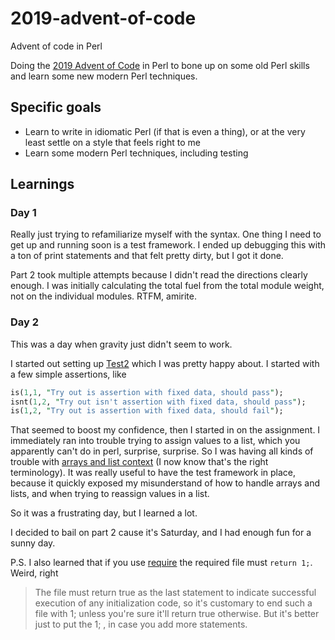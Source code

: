 # 2019-advent-of-code
Advent of code in Perl

Doing the [2019 Advent of Code](https://adventofcode.com/2019) in Perl to bone up on some old Perl skills and learn some new modern Perl techniques.

## Specific goals

* Learn to write in idiomatic Perl (if that is even a thing), or at the very least settle on a style that feels right to me
* Learn some modern Perl techniques, including testing

## Learnings

### Day 1
Really just trying to refamiliarize myself with the syntax. One thing I need to get up and running soon is a test framework. I ended up debugging this with a ton of print statements and that felt pretty dirty, but I got it done.

Part 2 took multiple attempts because I didn't read the directions clearly enough. I was initially calculating the total fuel from the total module weight, not on the individual modules. RTFM, amirite.

### Day 2
This was a day when gravity just didn't seem to work.

I started out setting up [Test2](https://metacpan.org/pod/Test2) which I was pretty happy about. I started with a few simple assertions, like

```perl 
is(1,1, "Try out is assertion with fixed data, should pass");
isnt(1,2, "Try out isn't assertion with fixed data, should pass");
is(1,2, "Try out is assertion with fixed data, should fail");
```

That seemed to boost my confidence, then I started in on the assignment. I immediately ran into trouble trying to assign values to a list, which you apparently can't do in perl, surprise, surprise. So I was having all kinds of trouble with [arrays and list context](https://perlmaven.com/scalar-and-list-context-in-perl) (I now know that's the right terminology). It was really useful to have the test framework in place, because it quickly exposed my misunderstand of how to handle arrays and lists, and when trying to reassign values in a list.

So it was a frustrating day, but I learned a lot.

I decided to bail on part 2 cause it's Saturday, and I had enough fun for a sunny day.

P.S. I also learned that if you use [require](https://perldoc.perl.org/functions/require.html) the required file must `return 1;`. Weird, right
> The file must return true as the last statement to indicate successful execution of any initialization code, so it's customary to end such a file with 1; unless you're sure it'll return true otherwise. But it's better just to put the 1; , in case you add more statements.
